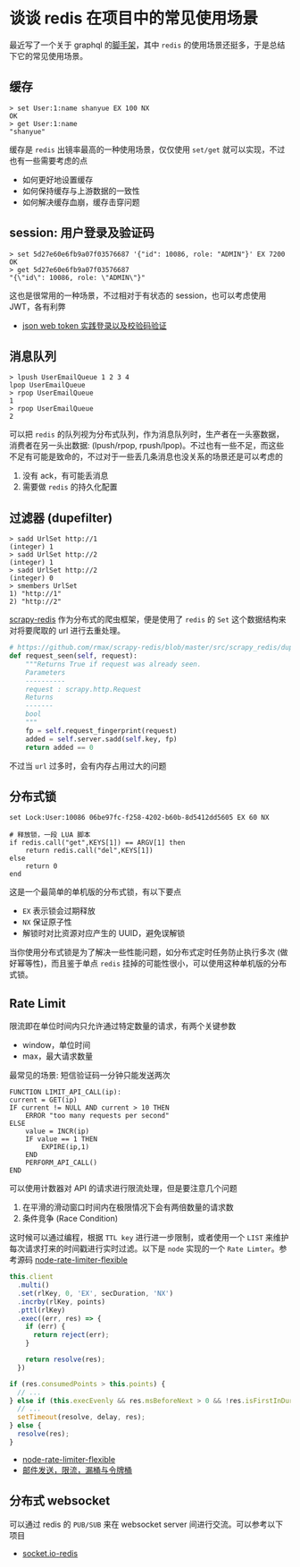 # 谈谈 redis 在项目中的常见使用场景

最近写了一个关于 graphql 的[脚手架](https://github.com/shfshanyue/apollo-server-starter)，其中 `redis` 的使用场景还挺多，于是总结下它的常见使用场景。

## 缓存

```shell
> set User:1:name shanyue EX 100 NX
OK
> get User:1:name
"shanyue"
```

缓存是 `redis` 出镜率最高的一种使用场景，仅仅使用 `set/get` 就可以实现，不过也有一些需要考虑的点

+ 如何更好地设置缓存
+ 如何保持缓存与上游数据的一致性
+ 如何解决缓存血崩，缓存击穿问题

## session: 用户登录及验证码

```shell
> set 5d27e60e6fb9a07f03576687 '{"id": 10086, role: "ADMIN"}' EX 7200
OK
> get 5d27e60e6fb9a07f03576687
"{\"id\": 10086, role: \"ADMIN\"}"
```

这也是很常用的一种场景，不过相对于有状态的 session，也可以考虑使用 JWT，各有利弊

+ [json web token 实践登录以及校验码验证](https://juejin.im/post/5cc459976fb9a032212cc73b)

## 消息队列

```shell
> lpush UserEmailQueue 1 2 3 4
lpop UserEmailQueue
> rpop UserEmailQueue
1
> rpop UserEmailQueue
2
```

可以把 `redis` 的队列视为分布式队列，作为消息队列时，生产者在一头塞数据，消费者在另一头出数据: (lpush/rpop, rpush/lpop)。不过也有一些不足，而这些不足有可能是致命的，不过对于一些丢几条消息也没关系的场景还是可以考虑的

1. 没有 ack，有可能丢消息
1. 需要做 `redis` 的持久化配置

## 过滤器 (dupefilter)

```shell
> sadd UrlSet http://1
(integer) 1
> sadd UrlSet http://2
(integer) 1
> sadd UrlSet http://2
(integer) 0
> smembers UrlSet
1) "http://1"
2) "http://2"
```

[scrapy-redis](https://github.com/rmax/scrapy-redis) 作为分布式的爬虫框架，便是使用了 `redis` 的 `Set` 这个数据结构来对将要爬取的 url 进行去重处理。

```python
# https://github.com/rmax/scrapy-redis/blob/master/src/scrapy_redis/dupefilter.py
def request_seen(self, request):
    """Returns True if request was already seen.
    Parameters
    ----------
    request : scrapy.http.Request
    Returns
    -------
    bool
    """
    fp = self.request_fingerprint(request)
    added = self.server.sadd(self.key, fp)
    return added == 0
```

不过当 `url` 过多时，会有内存占用过大的问题

## 分布式锁

```shell
set Lock:User:10086 06be97fc-f258-4202-b60b-8d5412dd5605 EX 60 NX

# 释放锁，一段 LUA 脚本
if redis.call("get",KEYS[1]) == ARGV[1] then
    return redis.call("del",KEYS[1])
else
    return 0
end
```

这是一个最简单的单机版的分布式锁，有以下要点

+ `EX` 表示锁会过期释放
+ `NX` 保证原子性
+ 解锁时对比资源对应产生的 UUID，避免误解锁

当你使用分布式锁是为了解决一些性能问题，如分布式定时任务防止执行多次 (做好幂等性)，而且鉴于单点 `redis` 挂掉的可能性很小，可以使用这种单机版的分布式锁。

## Rate Limit

限流即在单位时间内只允许通过特定数量的请求，有两个关键参数

+ window，单位时间
+ max，最大请求数量

最常见的场景: 短信验证码一分钟只能发送两次

```shell
FUNCTION LIMIT_API_CALL(ip):
current = GET(ip)
IF current != NULL AND current > 10 THEN
    ERROR "too many requests per second"
ELSE
    value = INCR(ip)
    IF value == 1 THEN
        EXPIRE(ip,1)
    END
    PERFORM_API_CALL()
END
```

可以使用计数器对 API 的请求进行限流处理，但是要注意几个问题

1. 在平滑的滑动窗口时间内在极限情况下会有两倍数量的请求数
1. 条件竞争 (Race Condition)

这时候可以通过编程，根据 `TTL key` 进行进一步限制，或者使用一个 `LIST` 来维护每次请求打来的时间戳进行实时过滤。以下是 `node` 实现的一个 `Rate Limter`。参考源码 [node-rate-limiter-flexible](https://github.com/animir/node-rate-limiter-flexible)

```javascript
this.client
  .multi()
  .set(rlKey, 0, 'EX', secDuration, 'NX')
  .incrby(rlKey, points)
  .pttl(rlKey)
  .exec((err, res) => {
    if (err) {
      return reject(err);
    }

    return resolve(res);
  })

if (res.consumedPoints > this.points) {
  // ...
} else if (this.execEvenly && res.msBeforeNext > 0 && !res.isFirstInDuration) {
  // ...
  setTimeout(resolve, delay, res);
} else {
  resolve(res);
}
```

+ [node-rate-limiter-flexible](https://github.com/animir/node-rate-limiter-flexible)
+ [邮件发送，限流，漏桶与令牌桶](https://juejin.im/post/5cceafe5f265da039d32966d)

## 分布式 websocket

可以通过 redis 的 `PUB/SUB` 来在 websocket server 间进行交流。可以参考以下项目

+ [socket.io-redis](https://github.com/socketio/socket.io-redis)
